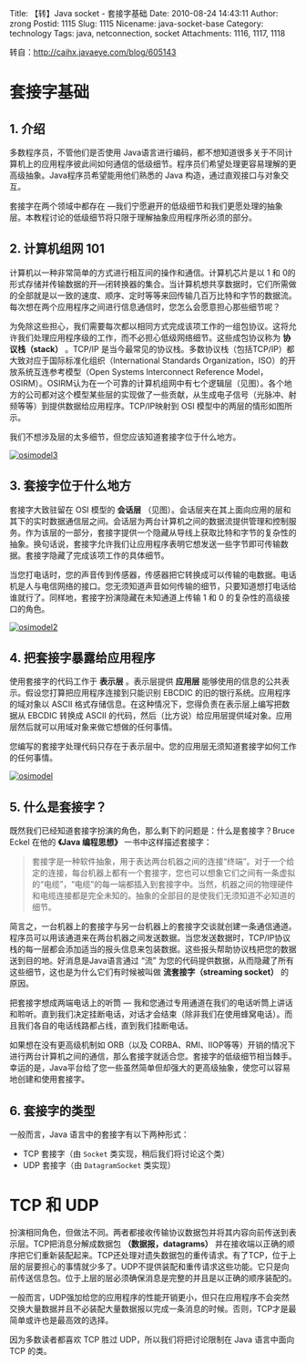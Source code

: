 Title: 【转】Java socket - 套接字基础
Date: 2010-08-24 14:43:11
Author: zrong
Postid: 1115
Slug: 1115
Nicename: java-socket-base
Category: technology
Tags: java, netconnection, socket
Attachments: 1116, 1117, 1118

转自：<http://caihx.javaeye.com/blog/605143>

# 套接字基础  

## 1. 介绍

多数程序员，不管他们是否使用 Java语言进行编码，都不想知道很多关于不同计算机上的应用程序彼此间如何通信的低级细节。程序员们希望处理更容易理解的更高级抽象。Java程序员希望能用他们熟悉的 Java 构造，通过直观接口与对象交互。

套接字在两个领域中都存在 ―我们宁愿避开的低级细节和我们更愿处理的抽象层。本教程讨论的低级细节将只限于理解抽象应用程序所必须的部分。<!--more-->

## 2. 计算机组网 101

计算机以一种非常简单的方式进行相互间的操作和通信。计算机芯片是以 1 和 0的形式存储并传输数据的开―闭转换器的集合。当计算机想共享数据时，它们所需做的全部就是以一致的速度、顺序、定时等等来回传输几百万比特和字节的数据流。每次想在两个应用程序之间进行信息通信时，您怎么会愿意担心那些细节呢？

为免除这些担心，我们需要每次都以相同方式完成该项工作的一组包协议。这将允许我们处理应用程序级的工作，而不必担心低级网络细节。这些成包协议称为 **协议栈（stack）** 。TCP/IP 是当今最常见的协议栈。多数协议栈（包括TCP/IP）都大致对应于国际标准化组织（International Standards Organization，ISO）的开放系统互连参考模型（Open Systems Interconnect Reference Model，OSIRM）。OSIRM认为在一个可靠的计算机组网中有七个逻辑层（见图）。各个地方的公司都对这个模型某些层的实现做了一些贡献，从生成电子信号（光脉冲、射频等等）到提供数据给应用程序。TCP/IP映射到 OSI 模型中的两层的情形如图所示。

我们不想涉及层的太多细节，但您应该知道套接字位于什么地方。

[![osimodel3](/wp-content/uploads/2010/08/osi_model3.gif "套接字处理代码只存在于表示层中")](/wp-content/uploads/2010/08/osi_model3.gif)

## 3. 套接字位于什么地方

套接字大致驻留在 OSI 模型的 **会话层** （见图）。会话层夹在其上面向应用的层和其下的实时数据通信层之间。会话层为两台计算机之间的数据流提供管理和控制服务。作为该层的一部分，套接字提供一个隐藏从导线上获取比特和字节的复杂性的抽象。换句话说，套接字允许我们让应用程序表明它想发送一些字节即可传输数据。套接字隐藏了完成该项工作的具体细节。

当您打电话时，您的声音传到传感器，传感器把它转换成可以传输的电数据。电话机是人与电信网络的接口。您无须知道声音如何传输的细节，只要知道想打电话给谁就行了。同样地，套接字扮演隐藏在未知通道上传输
1 和 0 的复杂性的高级接口的角色。  

[![osimodel2](/wp-content/uploads/2010/08/osi_model2.gif "套接字扮演的角色")](/wp-content/uploads/2010/08/osi_model2.gif)

## 4. 把套接字暴露给应用程序

使用套接字的代码工作于 **表示层** 。表示层提供 **应用层** 能够使用的信息的公共表示。假设您打算把应用程序连接到只能识别 EBCDIC 的旧的银行系统。应用程序的域对象以 ASCII 格式存储信息。在这种情况下，您得负责在表示层上编写把数据从 EBCDIC 转换成 ASCII 的代码，然后（比方说）给应用层提供域对象。应用层然后就可以用域对象来做它想做的任何事情。

您编写的套接字处理代码只存在于表示层中。您的应用层无须知道套接字如何工作的任何事情。  

[![osimodel](/wp-content/uploads/2010/08/osi_model.gif "TCP/IP 映射到 OSI 模型中的两层")](/wp-content/uploads/2010/08/osi_model.gif)

## 5. 什么是套接字？

既然我们已经知道套接字扮演的角色，那么剩下的问题是：什么是套接字？Bruce Eckel 在他的 **《Java 编程思想》** 一书中这样描述套接字：

> 套接字是一种软件抽象，用于表达两台机器之间的连接“终端”。对于一个给定的连接，每台机器上都有一个套接字，您也可以想象它们之间有一条虚拟的“电缆”，“电缆”的每一端都插入到套接字中。当然，机器之间的物理硬件和电缆连接都是完全未知的。抽象的全部目的是使我们无须知道不必知道的细节。

简言之，一台机器上的套接字与另一台机器上的套接字交谈就创建一条通信通道。程序员可以用该通道来在两台机器之间发送数据。当您发送数据时，TCP/IP协议栈的每一层都会添加适当的报头信息来包装数据。这些报头帮助协议栈把您的数据送到目的地。好消息是Java语言通过 “流” 为您的代码提供数据，从而隐藏了所有这些细节，这也是为什么它们有时候被叫做 **流套接字（streaming socket）** 的原因。

把套接字想成两端电话上的听筒 ― 我和您通过专用通道在我们的电话听筒上讲话和聆听。直到我们决定挂断电话，对话才会结束（除非我们在使用蜂窝电话）。而且我们各自的电话线路都占线，直到我们挂断电话。

如果想在没有更高级机制如 ORB（以及 CORBA、RMI、IIOP等等）开销的情况下进行两台计算机之间的通信，那么套接字就适合您。套接字的低级细节相当棘手。幸运的是，Java平台给了您一些虽然简单但却强大的更高级抽象，使您可以容易地创建和使用套接字。

## 6. 套接字的类型

一般而言，Java 语言中的套接字有以下两种形式：

-   TCP 套接字（由 `Socket` 类实现，稍后我们将讨论这个类）
-   UDP 套接字（由 `DatagramSocket` 类实现）

# TCP 和 UDP

扮演相同角色，但做法不同。两者都接收传输协议数据包并将其内容向前传送到表示层。TCP把消息分解成数据包 **（数据报，datagrams）** 并在接收端以正确的顺序把它们重新装配起来。TCP还处理对遗失数据包的重传请求。有了TCP，位于上层的层要担心的事情就少多了。UDP不提供装配和重传请求这些功能。它只是向前传送信息包。位于上层的层必须确保消息是完整的并且是以正确的顺序装配的。

一般而言，UDP强加给您的应用程序的性能开销更小，但只在应用程序不会突然交换大量数据并且不必装配大量数据报以完成一条消息的时候。否则，TCP才是最简单或许也是最高效的选择。

因为多数读者都喜欢 TCP 胜过 UDP，所以我们将把讨论限制在 Java 语言中面向TCP 的类。

